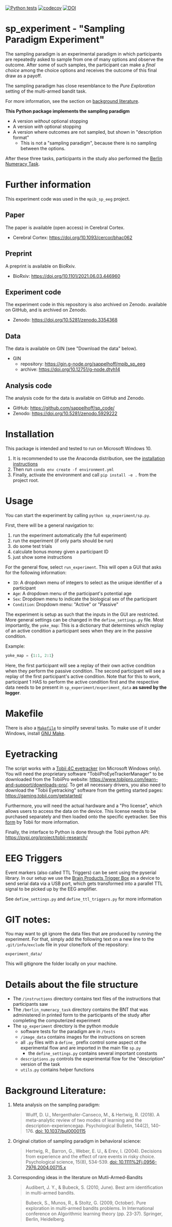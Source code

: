 [![Python tests](https://github.com/sappelhoff/sp_experiment/workflows/Python%20tests/badge.svg)](https://github.com/sappelhoff/sp_experiment/actions?query=workflow%3A%22Python+tests%22)
[![codecov](https://codecov.io/gh/sappelhoff/sp_experiment/branch/master/graph/badge.svg)](https://codecov.io/gh/sappelhoff/sp_experiment)
[![DOI](https://zenodo.org/badge/149852122.svg)](https://zenodo.org/badge/latestdoi/149852122)


# sp_experiment - "Sampling Paradigm Experiment"

The sampling paradigm is an experimental paradigm in which participants are
repeatedly asked to sample from one of many options and observe the outcome.
After some of such samples, the participant can make a *final choice* among the
choice options and receives the outcome of this final draw as a payoff.

The sampling paradigm has close resemblance to the *Pure Exploration* setting
of the multi-armed bandit task.

For more information, see the section on [background literature](README.md#background-literature).

**This Python package implements the sampling paradigm**
- A version *without* optional stopping
- A version *with* optional stopping
- A version where outcomes are not sampled, but shown in "description format"
  - This is not a "sampling paradigm", because there is no sampling between
    the options.

After these three tasks, participants in the study also performed the
[Berlin Numeracy Task](https://www.riskliteracy.org/).

# Further information

This experiment code was used in the `mpib_sp_eeg` project.

## Paper

The paper is available (open access) in Cerebral Cortex.

- Cerebral Cortex: https://doi.org/10.1093/cercor/bhac062

## Preprint

A preprint is available on BioRxiv.

- BioRxiv: https://doi.org/10.1101/2021.06.03.446960

## Experiment code

The experiment code in this repository is also archived on Zenodo.
available on GitHub, and is archived on Zenodo.

- Zenodo: https://doi.org/10.5281/zenodo.3354368

## Data

The data is available on GIN (see "Download the data" below).

- GIN
    - repository: https://gin.g-node.org/sappelhoff/mpib_sp_eeg
    - archive: https://doi.org/10.12751/g-node.dtyh14

## Analysis code

The analysis code for the data is available on GitHub and Zenodo.

- GitHub: https://github.com/sappelhoff/sp_code/
- Zenodo: https://doi.org/10.5281/zenodo.5929222

# Installation

This package is intended and tested to run on Microsoft Windows 10.

1. It is recommended to use the Anaconda distribution, see the
[installation instructions](http://docs.continuum.io/anaconda/install/)
2. Then run `conda env create -f environment.yml`
3. Finally, activate the environment and call `pip install -e .` from the
   project root.

# Usage

You can start the experiment by calling `python sp_experiment/sp.py`.

First, there will be a general navigation to:

1. run the experiment automatically (the full experiment)
1. run the experiment (if only parts should be run)
1. do some test trials
1. calculate bonus money given a participant ID
1. just show some instructions

For the general flow, select `run_experiment`. This will open a GUI that asks
for the following information:

- `ID`: A dropdown menu of integers to select as the unique identifier of a
  participant
- `Age`: A dropdown menu of the participant's potential age
- `Sex`: Dropdown menu to indicate the biological sex of the participant
- `Condition`: Dropdown menu: "Active" or "Passive"

The experiment is setup as such that the inputs in the GUI are restricted. More
general settings can be changed in the `define_settings.py` file. Most
importantly, the `yoke_map`: This is a dictionary that determines which replay
of an active condition a participant sees when they are in the passive
condition.

 Example:

 ```python
yoke_map = {1:1, 2:1}

 ```

Here, the first participant will see a replay of their own active condition
when they perform the passive condition. The second participant will see a
replay of the first participant's active condition. Note that for this to work,
participant 1 HAS to perform the active condition first and the respective data
needs to be present in `sp_experiment/experiment_data` **as saved by the
logger**.

# Makefile

There is also a [`Makefile`](https://github.com/sappelhoff/sp_experiment/blob/master/Makefile)
to simplify several tasks. To make use of it under Windows, install [GNU Make](https://chocolatey.org/packages/make).

# Eyetracking

The script works with a [Tobii 4C eyetracker](https://gaming.tobii.com/product/tobii-eye-tracker-4c/)
(on Microsoft Windows only). You will need the proprietary software
"TobiiProEyeTrackerManager" to be downloaded from the TobiiPro website:
https://www.tobiipro.com/learn-and-support/downloads-pro/. To get all necessary
drivers, you also need to download the "Tobii Eyetracking" software from the
getting started pages: https://gaming.tobii.com/getstarted/

Furthermore, you will need the actual hardware and a "Pro license", which
allows users to access the data on the device. This license needs to be
purchased separately and then loaded onto the specific eyetracker. See this
[form](https://www.tobiipro.com/contact/contact-eyex-for-research/?utm_source=Tobii+Gaming+Contact+form)
by Tobii for more information.

Finally, the interface to Python is done through the Tobii python API:
https://pypi.org/project/tobii-research/

# EEG Triggers

Event markers (also called TTL Triggers) can be sent using the pyserial
library. In our setup we use the [Brain Products Trigger Box](https://pressrelease.brainproducts.com/triggerbox-tips/)
as a device to send serial data via a USB port, which gets transformed into a
parallel TTL signal to be picked up by the EEG amplifier.

See `define_settings.py` and `define_ttl_triggers.py` for more information

# GIT notes:

You may want to git ignore the data files that are produced by running the
experiment. For that, simply add the following text on a new line to the
`.git/info/exclude` file in your clone/fork of the repository:

`experiment_data/`

This will gitignore the folder locally on your machine.

# Details about the file structure

- The `/instructions` directory contains text files of the instructions that
  participants saw
- The `/berlin_numeracy_task` directory contains the BNT that was administered
  in printed form to the participants of the study after completing the
  computerized experiment
- The `sp_experiment` directory is the python module
  - software tests for the paradigm are in `/tests`
  - `/image_data` contains images for the instructions on screen
  - all `.py` files with a `define_` prefix control some aspect ot the
    experimental flow and are imported in the main file `sp.py`
    - the `define_settings.py` contains several important constants
  - `descriptions.py` controls the experimental flow for the "description"
    version of the task
  - `utils.py` contains helper functions


# Background Literature:

1. Meta analysis on the sampling paradigm:
   > Wulff, D. U., Mergenthaler-Canseco, M., & Hertwig, R. (2018). A
   > meta-analytic review of two modes of learning and the
   > description-experiencegap. Psychological Bulletin, 144(2), 140-176.
   > [doi: 10.1037/bul0000115](http://dx.doi.org/10.1037/bul0000115)

1. Original citation of sampling paradigm in behavioral science:
   > Hertwig, R., Barron, G., Weber, E. U., & Erev, I. (2004). Decisions from
   > experience and the effect of rare events in risky choice. Psychological
   > science, 15(8), 534-539.
   > [doi: 10.1111%2Fj.0956-7976.2004.00715.x](https://doi.org/10.1111%2Fj.0956-7976.2004.00715.x)

1. Corresponding ideas in the literature on Mutli-Armed-Bandits
   > Audibert, J. Y., & Bubeck, S. (2010, June). Best arm identification in
   > multi-armed bandits.

   > Bubeck, S., Munos, R., & Stoltz, G. (2009, October). Pure exploration in
   > multi-armed bandits problems. In International conference on Algorithmic
   > learning theory (pp. 23-37). Springer, Berlin, Heidelberg.
